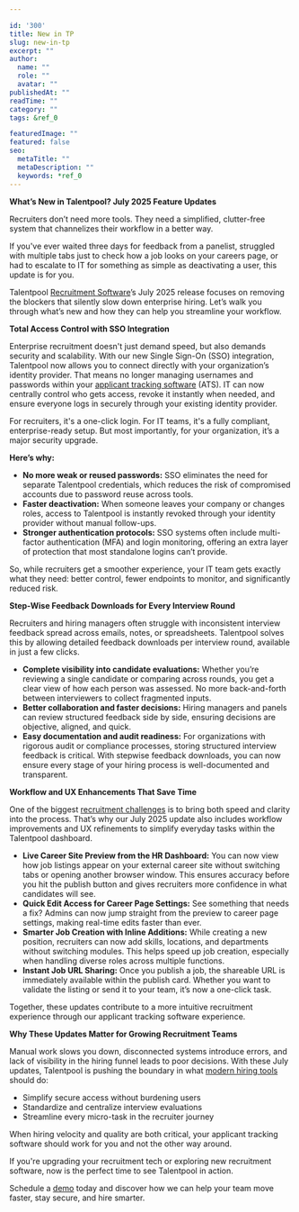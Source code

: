 ```yaml
---

id: '300'
title: New in TP
slug: new-in-tp
excerpt: ""
author:
  name: ""
  role: ""
  avatar: ""
publishedAt: ""
readTime: ""
category: ""
tags: &ref_0

featuredImage: ""
featured: false
seo:
  metaTitle: ""
  metaDescription: ""
  keywords: *ref_0
---
```


**What’s New in Talentpool? July 2025 Feature Updates**

Recruiters don’t need more tools. They need a simplified, clutter-free system that channelizes their workflow in a better way.

If you've ever waited three days for feedback from a panelist, struggled with multiple tabs just to check how a job looks on your careers page, or had to escalate to IT for something as simple as deactivating a user, this update is for you.

Talentpool [Recruitment Software](https://www.thetalentpool.ai/)’s July 2025 release focuses on removing the blockers that silently slow down enterprise hiring. Let’s walk you through what’s new and how they can help you streamline your workflow.

**Total Access Control with SSO Integration**

Enterprise recruitment doesn't just demand speed, but also demands security and scalability. With our new Single Sign-On (SSO) integration, Talentpool now allows you to connect directly with your organization’s identity provider. That means no longer managing usernames and passwords within your [applicant tracking software](https://www.thetalentpool.ai/blogs/choosing-the-right-ats-key-features-to-look-for-in-2025) (ATS). IT can now centrally control who gets access, revoke it instantly when needed, and ensure everyone logs in securely through your existing identity provider.

For recruiters, it's a one-click login. For IT teams, it's a fully compliant, enterprise-ready setup. But most importantly, for your organization, it’s a major security upgrade.

**Here’s why:**

- **No more weak or reused passwords:** SSO eliminates the need for separate Talentpool credentials, which reduces the risk of compromised accounts due to password reuse across tools.
- **Faster deactivation:** When someone leaves your company or changes roles, access to Talentpool is instantly revoked through your identity provider without manual follow-ups.
- **Stronger authentication protocols:** SSO systems often include multi-factor authentication (MFA) and login monitoring, offering an extra layer of protection that most standalone logins can’t provide.

So, while recruiters get a smoother experience, your IT team gets exactly what they need: better control, fewer endpoints to monitor, and significantly reduced risk.

**Step-Wise Feedback Downloads for Every Interview Round**

Recruiters and hiring managers often struggle with inconsistent interview feedback spread across emails, notes, or spreadsheets. Talentpool solves this by allowing detailed feedback downloads per interview round, available in just a few clicks.

- **Complete visibility into candidate evaluations:** Whether you’re reviewing a single candidate or comparing across rounds, you get a clear view of how each person was assessed. No more back-and-forth between interviewers to collect fragmented inputs.
- **Better collaboration and faster decisions:** Hiring managers and panels can review structured feedback side by side, ensuring decisions are objective, aligned, and quick.
- **Easy documentation and audit readiness:** For organizations with rigorous audit or compliance processes, storing structured interview feedback is critical. With stepwise feedback downloads, you can now ensure every stage of your hiring process is well-documented and transparent.

**Workflow and UX Enhancements That Save Time**

One of the biggest [recruitment challenges](https://www.thetalentpool.ai/blogs/overcoming-recruitment-challenges-in-india-a-technology-driven-approach) is to bring both speed and clarity into the process. That’s why our July 2025 update also includes workflow improvements and UX refinements to simplify everyday tasks within the Talentpool dashboard.

- **Live Career Site Preview from the HR Dashboard:** You can now view how job listings appear on your external career site without switching tabs or opening another browser window. This ensures accuracy before you hit the publish button and gives recruiters more confidence in what candidates will see.
- **Quick Edit Access for Career Page Settings:** See something that needs a fix? Admins can now jump straight from the preview to career page settings, making real-time edits faster than ever.
- **Smarter Job Creation with Inline Additions:** While creating a new position, recruiters can now add skills, locations, and departments without switching modules. This helps speed up job creation, especially when handling diverse roles across multiple functions.
- **Instant Job URL Sharing:** Once you publish a job, the shareable URL is immediately available within the publish card. Whether you want to validate the listing or send it to your team, it’s now a one-click task.

Together, these updates contribute to a more intuitive recruitment experience through our applicant tracking software experience.

**Why These Updates Matter for Growing Recruitment Teams**

Manual work slows you down, disconnected systems introduce errors, and lack of visibility in the hiring funnel leads to poor decisions. With these July updates, Talentpool is pushing the boundary in what [modern hiring tools](https://www.thetalentpool.ai/blogs/how-modern-hiring-tools-make-finding-great-employees-easier) should do:

- Simplify secure access without burdening users
- Standardize and centralize interview evaluations
- Streamline every micro-task in the recruiter journey

When hiring velocity and quality are both critical, your applicant tracking software should work for you and not the other way around.

If you're upgrading your recruitment tech or exploring new recruitment software, now is the perfect time to see Talentpool in action.

Schedule a [demo](https://www.thetalentpool.ai/recruitment-software/?utm_source=google&utm_medium=cpc&utm_campaign=Savit_tp_search_10th_july&utm_term=Recruitment_Software&utm_content=ad3&utm_campaign=TP_Search_10th_July%2723&adgroupid=147953691101&utm_content=665222855886&utm_term=recruitment%20software&utm_source=google&utm_medium=cpc&gad_source=1&gad_campaignid=20357671870&gbraid=0AAAAADpeGwdIWpK1xPEVSYgSkWfMWX5DB&gclid=Cj0KCQjwndHEBhDVARIsAGh0g3BN4XbEwPvZrm7aCkvJVVLWh5ubaMv1DaSr-hz-kNgL6CoOn9uu8EYaAlAxEALw_wcB) today and discover how we can help your team move faster, stay secure, and hire smarter.
